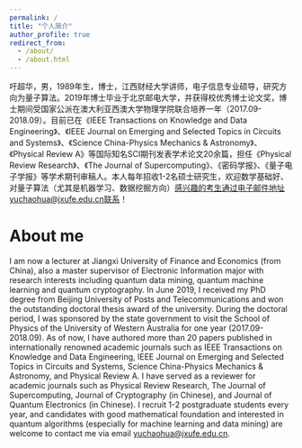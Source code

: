 ```yaml
---
permalink: /
title: "个人简介"
author_profile: true
redirect_from: 
  - /about/
  - /about.html
---
```


吁超华，男，1989年生，博士，江西财经大学讲师，电子信息专业硕导，研究方向为量子算法。2019年博士毕业于北京邮电大学，并获得校优秀博士论文奖，博士期间受国家公派在澳大利亚西澳大学物理学院联合培养一年（2017.09-2018.09）。目前已在《IEEE Transactions on Knowledge and Data Engineering》、《IEEE Journal on Emerging and Selected Topics in Circuits and Systems》、《Science China-Physics Mechanics & Astronomy》、《Physical Review A》等国际知名SCI期刊发表学术论文20余篇，担任《Physical Review Research》、《The Journal of Supercomputing》、《密码学报》、《量子电子学报》等学术期刊审稿人。本人每年招收1-2名硕士研究生，欢迎数学基础好、对量子算法（尤其是机器学习、数据挖掘方向）感兴趣的考生通过电子邮件地址yuchaohua@jxufe.edu.cn联系！

About me 
========
I am now a lecturer at Jiangxi University of Finance and Economics (from China), also a master supervisor of Electronic Information major with research interests including quantum data mining, quantum machine learning and quantum cryptography. In June 2019, I received my PhD degree from Beijing University of Posts and Telecommunications and won the outstanding doctoral thesis award of the university. During the doctoral period, I was sponsored by the state government to visit the School of Physics of the University of Western Australia for one year (2017.09-2018.09). As of now, I have authored more than 20 papers published in  internationally renowned academic journals such as IEEE Transactions on Knowledge and Data Engineering, IEEE Journal on Emerging and Selected Topics in Circuits and Systems, Science China-Physics Mechanics & Astronomy, and Physical Review A. I have served as a reviewer for academic journals such as Physical Review Research, The Journal of Supercomputing, Journal of Cryptography (in Chinese), and Journal of Quantum Electronics (in Chinese). I recruit 1-2 postgraduate students every year, and candidates with good mathematical foundation and interested in quantum algorithms (especially for machine learning and data mining) are welcome to contact me via email <yuchaohua@jxufe.edu.cn>.


